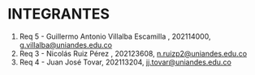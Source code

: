 # INTEGRANTES

1. Req 5 - Guillermo Antonio Villalba Escamilla , 202114000, g.villalba@uniandes.edu.co
2. Req 3 - Nicolás Ruiz Pérez , 202123608, n.ruizp2@uniandes.edu.co
3. Req 4 - Juan José Tovar, 202113204, jj.tovar@uniandes.edu.co
